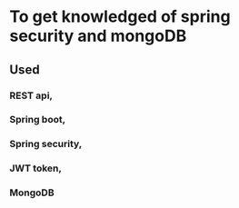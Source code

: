 # To get knowledged of spring security and mongoDB 
## Used 
### REST api, 
### Spring boot, 
### Spring security, 
### JWT token, 
### MongoDB

